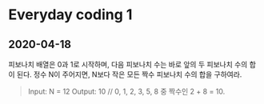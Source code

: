 Everyday coding 1
=================
2020-04-18
-----------

피보나치 배열은 0과 1로 시작하며, 다음 피보나치 수는 바로 앞의 두 피보나치 수의 합이 된다. 정수 N이 주어지면, N보다 작은 모든 짝수 피보나치 수의 합을 구하여라.

> Input: N = 12
> Output: 10 // 0, 1, 2, 3, 5, 8 중 짝수인 2 + 8 = 10.
